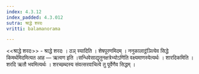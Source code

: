 ```yaml
---
index: 4.3.12
index_padded: 4.3.012
sutra: श्राद्धे शरदः
vritti: balamanorama

---
```

<<श्राद्धे शरदः>> - श्राद्धे शरदः । ठञ् स्यादिति । शेषपूरणमिदम् । ननुकालाट्ठ॑ञित्येव सिद्धे किमर्थमिदमित्यत आह — ऋत्वण इति ।सन्धिवेसाद्यृतुनक्षत्रेभ्योऽणि॑ति वक्ष्यमाणस्येत्यर्थः । शारदिकमिति । शरदि ऋतौ भवमित्यर्थः । शरच्छब्दस्य संवत्सरवाचित्वे तु पूर्वेणैव सिद्धम् । 